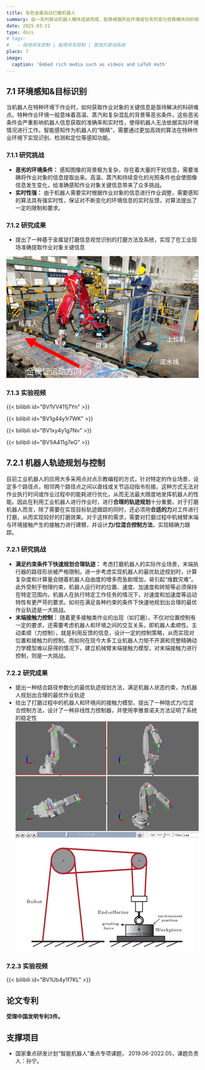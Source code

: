 ```yaml
---
title: 有色金属自动打磨机器人
summary: 由一系列移动机器人模块组装而成、能够根据所处环境或任务的变化依靠模块间的相互通信和自主移动重组为另一种适应新环境、新任务构型的机器人.
date: 2025-03-21
type: docs
# tags:
#   - 陆地吊车控制 | 船用吊车控制 | 其他欠驱动系统
place: 7
image:
  caption: 'Embed rich media such as videos and LaTeX math'
---
```

## 7.1 环境感知&目标识别

当机器人在特种环境下作业时，如何获取作业对象的关键信息是亟待解决的科研难点。特种作业环境一般意味着高温、蒸汽和复杂混乱的背景等恶劣条件，这些恶劣条件会严重影响机器人信息获取的准确率和实时性，使得机器人无法依据实际环境情况进行工作。智能感知作为机器人的“眼睛”，需要通过更加高效的算法在特种作业环境下实现识别、检测和定位等感知功能。

### 7.1.1 研究挑战

- **恶劣的环境条件：** 感知图像的背景极为复杂，存在着大量的干扰信息，需要准确将作业对象的信息提取出来。高温、蒸汽和持续变化的光照条件也会使图像信息发生变化，给准确感知作业对象关键信息带来了众多挑战。
- **实时性强：** 由于机器人需要实时根据作业对象的信息进行作业调整，需要感知的算法具有强实时性，保证对不断变化的环境信息的实时反馈，对算法提出了一定的限制和要求。

### 7.1.2 研究成果

- 提出了一种基于金属锭打磨信息视觉识别的打磨方法及系统，实现了在工业现场准确提取作业对象关键信息

![例图](featured.jpg)

### 7.1.3 实验视频

{{< bilibili id="BV1VV411j7Yn" >}}

{{< bilibili id="BV1g44y1r7WK" >}}

{{< bilibili id="BV1xy4y1g7Nv" >}}

{{< bilibili id="BV1iA411g7eG" >}}

## 7.2.1 机器人轨迹规划与控制

目前工业机器人的应用大多采用点对点示教编程的方式，针对特定的作业场景，设定多个路径点，相邻两个路径点之间以直线或关节运动指令衔接。这种方式无法对作业执行时间或作业过程中的能耗进行优化，从而无法最大限度地发挥机器人的性能。因此在利用工业机器人进行作业时，进行**合理的轨迹规划**十分重要。对于打磨机器人而言，除了需要在实现目标轨迹跟踪的同时，还必须用**合适的力**对工件进行打磨，从而实现较好的打磨效果。对于这样的需求，需要对打磨过程中机械臂末端与环境接触产生的接触力进行建模，并设计**力/位混合控制方法**，实现精确力跟踪。

### 7.2.1 研究挑战

- **满足约束条件下快速规划合理轨迹：** 考虑打磨机器人的实际作业场景，末端执行器的路径形状被严格限制。进一步考虑实现机器人的最优轨迹规划时，计算复杂度和计算量会随着机器人自由度的增多而急剧增加，易引起“维数灾难”。此外受制于物理约束，机器人运行时的位置、速度、加速度和转矩等必须保持在特定范围内，机器人在执行特定工作任务的情况下，对速度和加速度等运动特性有更严苛的要求。如何在满足各种约束的条件下快速地规划出合理的最优作业轨迹是一大挑战。
- **末端接触力控制：** 随着更多接触类作业的出现（如打磨），不仅对位置控制有一定的要求，还需要考虑机器人和环境之间的交互关系，即机器人柔顺性。主动柔顺（力控制），就是利用反馈的信息，设计一定的控制策略，从而实现对位置和接触力的控制。而如何在现今大多工业机器人力矩不开源和完整精确动力学模型难以获得的情况下，建立机械臂末端接触力模型，对末端接触力进行控制，则是一大挑战。

### 7.2.2 研究成果

- 提出一种结合路径参数化的最优轨迹规划方法，满足机器人状态约束，为机器人规划出合理的最优作业轨迹
- 给出了打磨过程中的机器人和环境间的接触力模型，提出了一种隐式力/位混合控制方法，设计了一种非线性力控制器，并使用李雅普诺夫方法证明了系统的稳定性
![例图1](例图1.png)
![例图2](例图2.png)

### 7.2.3 实验视频

{{< bilibili id="BV1Ub4y1f7KL" >}}

## 论文专利

**受理中国发明专利3件。**

## 支撑项目

- 国家重点研发计划“智能机器人”重点专项课题， 2019.06-2022.05，课题负责人：孙宁。
